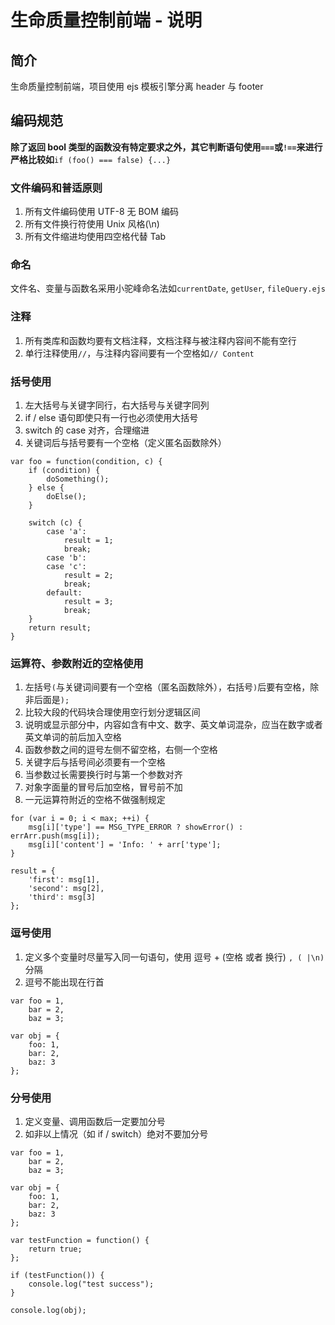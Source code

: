 # 生命质量控制前端 - 说明

## 简介
 生命质量控制前端，项目使用 ejs 模板引擎分离 header 与 footer

## 编码规范
 **除了返回 bool 类型的函数没有特定要求之外，其它判断语句使用`===`或`!==`来进行严格比较如**`if (foo() === false) {...}`

### 文件编码和普适原则
1. 所有文件编码使用 UTF-8 无 BOM 编码
2. 所有文件换行符使用 Unix 风格(\n)
3. 所有文件缩进均使用四空格代替 Tab

### 命名
 文件名、变量与函数名采用小驼峰命名法如`currentDate`, `getUser`, `fileQuery.ejs`

### 注释
1. 所有类库和函数均要有文档注释，文档注释与被注释内容间不能有空行
2. 单行注释使用`//`，与注释内容间要有一个空格如`// Content`

### 括号使用
1. 左大括号与关键字同行，右大括号与关键字同列
2. if / else 语句即使只有一行也必须使用大括号
3. switch 的 case 对齐，合理缩进
4. 关键词后与括号要有一个空格（定义匿名函数除外）

```
var foo = function(condition, c) {
    if (condition) {
        doSomething();
    } else {
        doElse();
    }

    switch (c) {
        case 'a':
            result = 1;
            break;
        case 'b':
        case 'c':
            result = 2;
            break;
        default:
            result = 3;
            break;
    }
    return result;
}
```

### 运算符、参数附近的空格使用
1. 左括号`(`与关键词间要有一个空格（匿名函数除外），右括号`)`后要有空格，除非后面是`);`
2. 比较大段的代码块合理使用空行划分逻辑区间
3. 说明或显示部分中，内容如含有中文、数字、英文单词混杂，应当在数字或者英文单词的前后加入空格
4. 函数参数之间的逗号左侧不留空格，右侧一个空格
5. 关键字后与括号间必须要有一个空格
6. 当参数过长需要换行时与第一个参数对齐
7. 对象字面量的冒号后加空格，冒号前不加
8. 一元运算符附近的空格不做强制规定

```
for (var i = 0; i < max; ++i) {
    msg[i]['type'] == MSG_TYPE_ERROR ? showError() : errArr.push(msg[i]);
    msg[i]['content'] = 'Info: ' + arr['type'];
}

result = {
    'first': msg[1],
    'second': msg[2],
    'third': msg[3]
};
```

### 逗号使用
1. 定义多个变量时尽量写入同一句语句，使用 逗号 + (空格 或者 换行) `, ( |\n)`分隔
2. 逗号不能出现在行首

```
var foo = 1,
    bar = 2,
    baz = 3;

var obj = {
    foo: 1,
    bar: 2,
    baz: 3
};
```

### 分号使用
1. 定义变量、调用函数后一定要加分号
2. 如非以上情况（如 if / switch）绝对不要加分号

```
var foo = 1,
    bar = 2,
    baz = 3;

var obj = {
    foo: 1,
    bar: 2,
    baz: 3
};

var testFunction = function() {
    return true;
};

if (testFunction()) {
    console.log("test success");
}

console.log(obj);
```